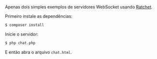 Apenas dois simples exemplos de servidores WebSocket usando [Ratchet](https://github.com/ratchetphp/Ratchet).

Primeiro instale as dependências:

```bash
$ composer install
```

Inicie o servidor:

```bash
$ php chat.php
```

E então abra o arquivo `chat.html`.

